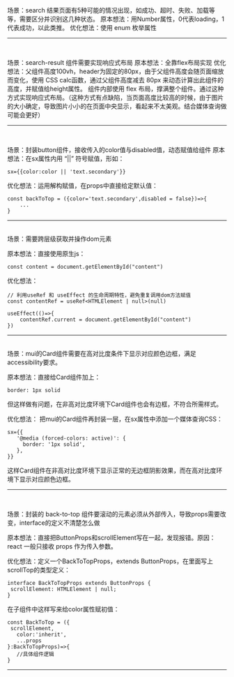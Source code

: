 场景：search 结果页面有5种可能的情况出现，如成功、超时、失败、加载等等，需要区分并识别这几种状态。
原本想法：用Number属性，0代表loading，1代表成功，以此类推。
优化想法：使用 enum 枚举属性

<hr>
<br>

场景：search-result 组件需要实现响应式布局
原本想法：全靠flex布局实现
优化想法：父组件高度100vh，header为固定的80px，由于父组件高度会随页面缩放而变化，使用 CSS calc函数，通过父组件高度减去 80px 来动态计算出此组件的高度，并赋值给height属性。
组件内部使用 flex 布局，撑满整个组件。通过这种方式实现响应式布局。（这种方式有点缺陷，当页面高度比较高的时候，由于图片的大小确定，导致图片小小的在页面中央显示，看起来不太美观。结合媒体查询做可能会更好）

<hr>
<br>

场景：封装button组件，接收传入的color值与disabled值，动态赋值给组件
原本想法：在sx属性内用 “||” 符号赋值，形如：

```
sx={{color:color || 'text.secondary'}}
```
优化想法：运用解构赋值，在props中直接给定默认值：

```
const backToTop = ({color='text.secondary',disabled = false})=>{
	...
}
```
<hr>
<br>
场景：需要跨层级获取并操作dom元素

原本想法：直接使用原生js：

```
const content = document.getElementById("content")
```

优化想法：

```
// 利用useRef 和 useEffect 的生命周期特性，避免重复调用dom方法赋值
const contentRef = useRef<HTMLElement | null>(null)

useEffect(()=>{
	contentRef.current = document.getElementById("content")
})
```

<hr>
<br>
场景：mui的Card组件需要在高对比度条件下显示对应颜色边框，满足accessibility要求。

原本想法：直接给Card组件加上：
```
border: 1px solid
```
 但这样做有问题，在非高对比度环境下Card组件也会有边框，不符合所需样式。
 
 优化想法：
 把mui的Card组件再封装一层，在sx属性中添加一个媒体查询CSS：
 ```
 sx={{
 	'@media (forced-colors: active)': {
      border: '1px solid',
    },
 }}
 ```
 这样Card组件在非高对比度环境下显示正常的无边框阴影效果，而在高对比度环境下显示对应颜色边框。
 
 <hr>
 <br>
 
 场景：封装的 back-to-top 组件要滚动的元素必须从外部传入，导致props需要改变，interface的定义不清楚怎么做
 
 原本想法：直接把ButtonProps和scrollElement写在一起，发现报错。原因：react 一般只接收 props 作为传入参数。
 
 优化想法：定义一个BackToTopProps，extends ButtonProps，在里面写上scrollTop的类型定义：
 ```
 interface BackToTopProps extends ButtonProps {
  scrollElement: HTMLElement | null;
}
 ```
 
 在子组件中这样写来给color属性赋初值：
 ```
 const BackToTop = ({
  scrollElement,
	color:'inherit',
	...props
 }:BackToTopProps)=>{
 	//具体组件逻辑 
 }
 ```
 
 <hr>
 <br>
 